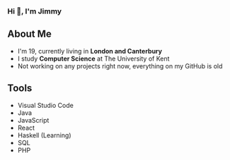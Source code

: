 ### Hi 👋, I'm Jimmy

## About Me
- I'm 19, currently living in **London and Canterbury**
- I study **Computer Science** at The University of Kent
- Not working on any projects right now, everything on my GitHub is old

## Tools
- Visual Studio Code
- Java
- JavaScript
- React
- Haskell (Learning)
- SQL
- PHP
